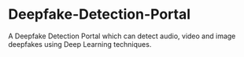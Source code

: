 # Deepfake-Detection-Portal
A Deepfake Detection Portal which can detect audio, video and image deepfakes using Deep Learning techniques. 
